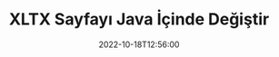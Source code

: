 ---
############################# Static ############################
layout: "auto-gen-merger"
date: 2022-10-18T12:56:00
draft: false
otherformats: pps ppsx ppt pptx rtf tex vdx vsdm vsdx vssm vssx vstm vstx vsx vtx xlam

############################# Head ############################
head_title: "XLTX Sayfalarını Java İçinde Değiştirin ve Değiştirin"
head_description: "Belge birleştirme API'sini kullanarak Java içindeki bir XLTX dosyasındaki iki sayfanın pozisyonlarını değiştirin ve değiştirin."

############################# Header ############################
title: "XLTX Sayfayı Java İçinde Değiştir"
description: "XLTX Sayfalarını birkaç satır Java koduyla değiştirin."
bg_image: "https://cms.admin.containerize.com/templates/aspose/App_Themes/V3/images/bg/header1.png"
bg_overlay: false
button:
    enable: true
    icon: "fas fa-arrow-down"
    label: "Ücretsiz deneme sürümünü indirin"
    link: "https://downloads.groupdocs.com/merger/java"

############################# SubMenu ############################
submenu:
    enable: true

    left:
        img_alt: "GroupDocs.Merger for Java"
        image: "https://cms.admin.containerize.com/templates/groupdocs/images/product-logos/90x90-noborder/groupdocs-merger-java.png"
        product: "GroupDocs.Merger"
        platform: "Java"

    middle:
        button:

            # button loop
            - link: "https://apireference.groupdocs.com/merger/java"
              text: "API Referansı"

            # button loop
            - link: "https://github.com/groupdocs-merger"
              text: "Kod Örnekleri"

            # button loop
            - link: "https://products.groupdocs.app/merger/family"
              text: "Canlı Demolar"

            # button loop
            - link: "https://purchase.groupdocs.com/pricing/merger/java"
              text: "fiyatlandırma"

    right:
        link_download: "https://downloads.groupdocs.com/merger"
        link_learn: "https://docs.groupdocs.com/merger/java"
        link_buy: "https://purchase.groupdocs.com"

############################# About ############################
about:
    enable: true
    title: "GroupDocs.Merger for Java API'si hakkında"
    content: |
        [GroupDocs.Merger for Java](/tr/merger/java/), PDF, Microsoft Office (Word, Excel, PowerPoint) dahil olmak üzere çok çeşitli belge formatlarını güvenli bir şekilde birleştirme ve ayırma için basit bir çözüm sunar , OneNote), OpenDocument, HTML, resimler ve diğer birçok Java uygulamasında. Kodun yalnızca birkaç satırını ekleyerek, belgelerdeki sayfaların yönünü taşıma, kaldırma, döndürme, değiştirme, çıkarma veya değiştirme gibi çeşitli belge işlemlerini gerçekleştirin. Belgeleri birleştirme API'si, sayfadaki belge yapısını, biçimlendirmeyi ve içeriği analiz etmek için belge sayfalarının görüntü olarak önizlemesini de destekler.
        
        GroupDocs.Merger API, dosya sayfası değiştirme özelliklerine ihtiyaç duyan kurumsal çözümler için doğru bir seçimdir. Bu API'ler, J2SE 7.0 (1.7), J2SE 8.0 (1.8), Java 10 dahil olmak üzere tüm büyük işletim sistemlerinde ve platformlarda iyi bir şekilde desteklenir.

############################# Steps ############################
steps:
    enable: true
    title_left: "Java içindeki XLTX Dosya Sayfalarını Değiştirin"
    content_left: |
        [GroupDocs.Merger for Java](/tr/merger/java}/), Java geliştiricilerinin birkaç kolay adımı uygulayarak bir XLTX dosyası içinde sayfaları değiştirmesini kolaylaştırır .
        
        * Değiştirilecek sayfa numaralarını belirtmek için **SwapOptions**'ı başlatın.
        * Yeni **Birleşme** örneği oluşturun ve kaynak belge yolunu yapıcı parametresi olarak iletin.
        * **swapPages**'i arayın ve **SwapOptions** nesnesini iletin.
        * **kaydet**'i arayın ve sonuçtaki belgeyi kaydetmek için dosya yolunu belirtin.

    title_right: "sistem gereksinimleri"
    content_right: |
        GroupDocs.Merger for Java API'leri, tüm büyük platformlarda ve işletim sistemlerinde desteklenir. Aşağıdaki kodu çalıştırmadan önce lütfen aşağıdaki ön koşulların sisteminizde kurulu olduğundan emin olun.

        * İşletim Sistemleri: Microsoft Windows, Linux, MacOS
        * Geliştirme Ortamları: NetBeans, IntelliJ IDEA, Eclipse
        * çerçeveler: J2SE 7.0 (1.7), J2SE 8.0 (1.8), Java 10
        * GroupDocs.Merger for Java ürününün en son sürümünü [Maven](https://repository.groupdocs.com/webapp/#/artifacts/browse/tree/General/repo/com/groupdocs/groupdocs-merger) adresinden indirin
         
    code: |
     {{% merger/additional-styles %}}
     {{< merger/code-merger title="Java örnek kodunu kullanarak XLTX dosya sayfaları nasıl değiştirilir?">}}

        ```java    
        // GroupDocs.Merger API'sini kullanarak XLTX dosya sayfalarını değiştirin
        int pageNumber1 = 6;
        int pageNumber2 = 1;

        // Değiştirilecek sayfa numaralarını belirtmek için SwapOptions sınıfını başlatın
        SwapOptions swapOptions = new SwapOptions(pageNumber2, pageNumber1);

        // Giriş XLTX belgesiyle Birleşmeyi Örneklendir
        Merger merger = new Merger("input.xltx");

        // SwapPages yöntemini çağırın ve SwapOptions nesnesini ona iletin
        merger.swapPages(swapOptions);
    
        // Çıktı belgesini kaydetmek için Kaydet yöntemini çağırın ve istenen dosya yolunu iletin
        merger.save("output.xltx");
        ```
     {{< /merger/code-merger >}}

############################# Demos ############################
demos:
    enable: true
    title: "Canlı Demolar - XLTX Dosya Sayfalarını Çevrimiçi Değiştirin"
    content: |
       [GroupDocs.Merger Live Demos](https://products.groupdocs.app/splitter/swap-pages/xltx) web sitesini ziyaret ederek XLTX dosya sayfalarını hemen değiştirin.
       Canlı demo aşağıdaki avantajlara sahiptir.
        
############################# About Formats ############################
about_formats:
    enable: true

############################# More Formats ############################
more_formats:
    enable: true
    title: "Diğer Dosya Biçimlerinin Sayfalarını Değiştirin"
    content: |
        Java, dosya biçimleri ve resimler için birleştirme ve bölme API'sini belgeler. Aşağıda belirtildiği gibi popüler dosya biçimlerinden bazılarını değiştirin.

############################# Back to top ###############################
back_to_top:
    enable: true
---